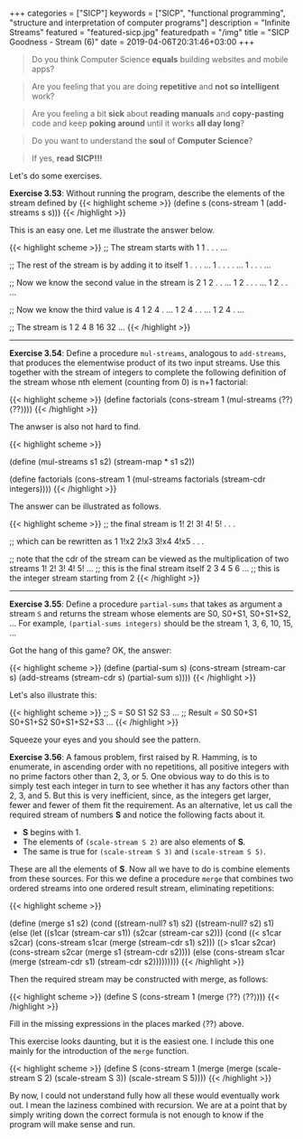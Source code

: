 +++
categories = ["SICP"]
keywords = ["SICP", "functional programming", "structure and interpretation of computer programs"]
description = "Infinite Streams"
featured = "featured-sicp.jpg"
featuredpath = "/img"
title = "SICP Goodness - Stream (6)"
date = 2019-04-06T20:31:46+03:00
+++

>Do you think Computer Science **equals** building websites and mobile apps? 

>Are you feeling that you are doing **repetitive** and **not so intelligent** work?

>Are you feeling a bit **sick** about **reading manuals** and **copy-pasting** code and keep **poking around** until it works **all day long**? 

>Do you want to understand the **soul** of **Computer Science**?

>If yes, **read SICP!!!**

Let's do some exercises.

**Exercise 3.53**: Without running the program, describe the elements of the stream defined by
{{< highlight scheme >}}
(define s (cons-stream 1 (add-streams s s)))
{{< /highlight >}}

This is an easy one. Let me illustrate the answer below.

{{< highlight scheme >}}
;; The stream starts with 1
1 . . . ...

;; The rest of the stream is by adding it to itself
  1 . . . ...
1 . . . . ...
  1 . . . ...
  
;; Now we know the second value in the stream is 2
  1 2 . . ...
1 2 . . . ...
  1 2 . . ...

;; Now we know the third value is 4
  1 2 4 . ...
1 2 4 . . ...
  1 2 4 . ...
  
;; The stream is 1 2 4 8 16 32 ...
{{< /highlight >}}

<hr />

**Exercise 3.54**: Define a procedure `mul-streams`, analogous to `add-streams`, that produces the elementwise product of its two input streams. Use this together with the stream of integers to complete the following definition of the stream whose nth element (counting from 0) is n+1 factorial:

{{< highlight scheme >}}
(define factorials 
  (cons-stream 1 (mul-streams ⟨??⟩ ⟨??⟩)))
{{< /highlight >}}

The anwser is also not hard to find.

{{< highlight scheme >}}

(define (mul-streams s1 s2)
  (stream-map * s1 s2))

(define factorials
  (cons-stream 1 (mul-streams factorials (stream-cdr integers))))
{{< /highlight >}}

The answer can be illustrated as follows.

{{< highlight scheme >}}
;; the final stream is
1! 2! 3! 4! 5! . . . 

;; which can be rewritten as
1 1!x2 2!x3 3!x4 4!x5 . . .

;; note that the cdr of the stream can be viewed as the multiplication of two streams
1! 2! 3! 4! 5! ... ;; this is the final stream itself
2  3  4  5  6  ... ;; this is the integer stream starting from 2
{{< /highlight >}}

<hr />

**Exercise 3.55**: Define a procedure `partial-sums` that takes as argument a stream `S` and returns the stream whose elements are S0, S0+S1, S0+S1+S2, ...
For example, `(partial-sums integers)` should be the stream 1, 3, 6, 10, 15, ...

Got the hang of this game? OK, the answer:

{{< highlight scheme >}}
(define (partial-sum s)
  (cons-stream (stream-car s)
               (add-streams (stream-cdr s)
                            (partial-sum s))))
{{< /highlight >}}

Let's also illustrate this:

{{< highlight scheme >}}
;; S      = S0    S1      S2           S3            ...
;; Result = S0    S0+S1   S0+S1+S2     S0+S1+S2+S3   ...
{{< /highlight >}}

Squeeze your eyes and you should see the pattern.

**Exercise 3.56**: A famous problem, first raised by R. Hamming, is to enumerate, in ascending order with no repetitions, all positive integers with no prime factors other than 2, 3, or 5. One obvious way to do this is to simply test each integer in turn to see whether it has any factors other than 2, 3, and 5. But this is very inefficient, since, as the integers get larger, fewer and fewer of them fit the requirement. As an alternative, let us call the required stream of numbers **S** and notice the following facts about it.

- **S** begins with 1.
- The elements of `(scale-stream S 2)` are also elements of **S**.
- The same is true for `(scale-stream S 3)` and `(scale-stream S 5)`.

These are all the elements of **S**.
Now all we have to do is combine elements from these sources. For this we define a procedure `merge` that combines two ordered streams into one ordered result stream, eliminating repetitions:

{{< highlight scheme >}}

(define (merge s1 s2)
  (cond ((stream-null? s1) s2)
        ((stream-null? s2) s1)
        (else
         (let ((s1car (stream-car s1))
               (s2car (stream-car s2)))
           (cond ((< s1car s2car)
                  (cons-stream 
                   s1car 
                   (merge (stream-cdr s1) 
                          s2)))
                 ((> s1car s2car)
                  (cons-stream 
                   s2car 
                   (merge s1 
                          (stream-cdr s2))))
                 (else
                  (cons-stream 
                   s1car
                   (merge 
                    (stream-cdr s1)
                    (stream-cdr s2)))))))))
{{< /highlight >}}
                    
Then the required stream may be constructed with merge, as follows:

{{< highlight scheme >}}
(define S (cons-stream 1 (merge ⟨??⟩ ⟨??⟩)))
{{< /highlight >}}

Fill in the missing expressions in the places marked ⟨??⟩ above.

This exercise looks daunting, but it is the easiest one. I include this one mainly for the introduction of the `merge` function.

{{< highlight scheme >}}
(define S (cons-stream 1 (merge (merge (scale-stream S 2) (scale-stream S 3)) (scale-stream S 5))))
{{< /highlight >}}

By now, I could not understand fully  how all these would eventually work out. I mean the laziness combined with recursion. 
We are at a point that by simply writing down the correct formula is not enough to know if the program will make sense and run.
